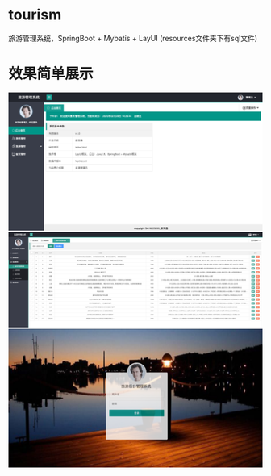 # tourism
旅游管理系统，SpringBoot + Mybatis + LayUI
(resources文件夹下有sql文件)
# 效果简单展示
![image](截屏2020-02-28下午2.29.44.png)
![image](截屏2020-01-14下午8.29.45.png)
![image](截屏2020-02-28下午2.24.23.png)
